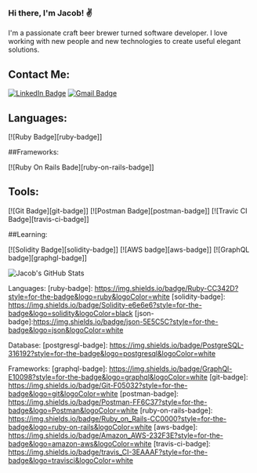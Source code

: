 ### Hi there, I'm Jacob! ✌️

<!--
**Jtpiland/Jtpiland** is a ✨ _special_ ✨ repository because its `README.md` (this file) appears on your GitHub profile.

Here are some ideas to get you started:

- 🔭 I’m currently working on ...
- 🌱 I’m currently learning ...
- 👯 I’m looking to collaborate on ...
- 🤔 I’m looking for help with ...
- 💬 Ask me about ...
- 📫 How to reach me: ...
- 😄 Pronouns: ...
- ⚡ Fun fact: ...
-->

I'm a passionate craft beer brewer turned software developer. I love working with new people and new technologies to create useful elegant solutions.

## Contact Me:

[![LinkedIn Badge][linkedin-badge]](https://www.linkedin.com/in/jacob-piland/)
[![Gmail Badge][gmail-badge]](mailto:piland.jacob@gmail.com)

## Languages:

[![Ruby Badge][ruby-badge]]

##Frameworks:

[![Ruby On Rails Bade][ruby-on-rails-badge]]

## Tools:

[![Git Badge][git-badge]]
[![Postman Badge][postman-badge]]
[![Travic CI Badge][travis-ci-badge]]

##Learning:

[![Solidity Badge][solidity-badge]]
[![AWS badge][aws-badge]]
[![GraphQL badge][graphgl-badge]]


![Jacob's GitHub Stats](https://github-readme-stats.vercel.app/api?username=Jtpiland&show_icons=true)



[linkedin-badge]: https://img.shields.io/badge/LinkedIn-Profile-informational?style=flat&logo=linkedin&logoColor=white&color=0D76A8
[gmail-badge]: https://img.shields.io/badge/-piland.jacob@gmail.com-c14438?style=flat-square&logo=Gmail&logoColor=white&link=mailto:piland.jacob@gmail.com


Languages:
[ruby-badge]: https://img.shields.io/badge/Ruby-CC342D?style=for-the-badge&logo=ruby&logoColor=white
[solidity-badge]: https://img.shields.io/badge/Solidity-e6e6e6?style=for-the-badge&logo=solidity&logoColor=black
[json-badge]:https://img.shields.io/badge/json-5E5C5C?style=for-the-badge&logo=json&logoColor=white

Database:
[postgresgl-badge]: https://img.shields.io/badge/PostgreSQL-316192?style=for-the-badge&logo=postgresql&logoColor=white

Frameworks: 
[graphql-badge]: https://img.shields.io/badge/GraphQl-E10098?style=for-the-badge&logo=graphql&logoColor=white
[git-badge]: https://img.shields.io/badge/Git-F05032?style=for-the-badge&logo=git&logoColor=white
[postman-badge]: https://img.shields.io/badge/Postman-FF6C37?style=for-the-badge&logo=Postman&logoColor=white
[ruby-on-rails-badge]: 	https://img.shields.io/badge/Ruby_on_Rails-CC0000?style=for-the-badge&logo=ruby-on-rails&logoColor=white
[aws-badge]: https://img.shields.io/badge/Amazon_AWS-232F3E?style=for-the-badge&logo=amazon-aws&logoColor=white
[travis-ci-badge]: https://img.shields.io/badge/travis_CI-3EAAAF?style=for-the-badge&logo=travisci&logoColor=white
